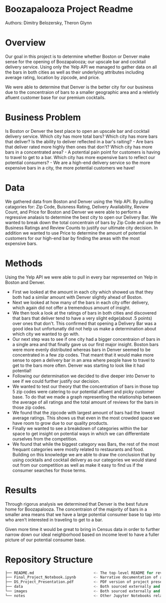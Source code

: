 #                                    Boozapalooza Project Readme

Authors: Dimitry Belozersky, Theron Glynn

#                                                   Overview

Our goal in this project is to determine whether Boston or Denver make sense for the opening of Boozapalooza; our upscale bar and cocktail delivery service. Using only the Yelp API we managed to gather data on all the bars in both cities as well as their underlying attributes including average rating, location by zipcode, and price. 

We were able to determine that Denver is the better city for our business due to the concentraion of bars to a smaller geographic area and a reletivly afluent customer base for our premium cocktails.

#                                            Business Problem

Is Boston or Denver the best place to open an upscale bar and cocktail delivery service.
Which city has more total bars?
Which city has more bars that deliver?
Is the ability to deliver reflected in a bar's raiting? 
    - Are bars that deliver rated more highly then ones that don't?
Which city has more bars in a concentrated area?
    - A potential pain point for customers is having to travel to get to a bar.
Which city has more expensive bars to reflect our potential consumers?
    - We are a high-end delivery service so the more expensive bars in a city, the more potential customers we have!

#                                                       Data

We gathered data from Boston and Denver using the Yelp API. By pulling catagories for: Zip Code, Buisness Rating, Delivery Availability, Review Count, and Price for Boston and Denver we were able to perform a regressive analasis to determine the best city to open our Delivery Bar. We wanted to break down the total concentrain of bars by Zip Code and use the Business Ratings and Review Counts to justify our ultimate city decision. In addition we wanted to use Price to determine the amount of potential customers for our high-end bar by finding the areas with the most expensive bars.

#                                                    Methods

Using the Yelp API we were able to pull in every bar represented on Yelp in Boston and Denver. 
- First we looked at the amount in each city which showed us that they both had a similar amount with Denver slightly ahead of Boston.
- Next we looked at how many of the bars in each city offer delivery, which again did not offer a tremendous amount of insight.
- We then took a look at the ratings of bars in both cities and discovered that bars that deliver tend to have a very slight edge(about .5 points) over ones that don't. This confirmed that opening a Delivery Bar was a good idea but unfortunatly did not help us make a determination about which city we wanted to go with.
- Our next step was to see if one city had a bigger concentraion of bars in a single area and that finally gave us our first major insight. Boston bars were more evenly distributed whereas bars in Denver seemed to be concentrated in a few zip codes. That meant that it would make more sense to open a delivery bar in an area where people have to travel to get to the bars more often. Denver was starting to look like it had potential!
- Following our determination we decided to dive deeper into Denver to see if we could further justify our decision.
- We wanted to test our theory that the concentration of bars in those top 5 zip codes were catering to our potential afluent and picky customer base. To do that we made a graph representing the relationship between the average of all ratings and the total amount of reviews for the bars in those zip codes.
- We found that the zipcode with largest amount of bars had the lowest average ratings. This shows us that even in the most crowded space we have room to grow due to our quality products. 
- Finally we wanted to see a breakdown of categories within the bar space to get insight on potential ways in which we can differentiate ourselves from the competition.
- We found that while the biggest category was Bars, the rest of the most frequant categories were mostly related to restaurants and food. Building on this knowledge we are able to draw the conclusion that by using cocktails and cocktail delivery as our categories we would stand out from our competition as well as make it easy to find us if the consumer searches for those terms.

#                                                     Results

Through rigorus analysis we determined that Denver is the best future home for Boozapalooza. The concentraion of the majority of bars in a smaller area means that we have a large potential consumer base to tap into who aren't interested in traveling to get to a bar.

Given more time it would be great to bring in Census data in order to further narrow down our ideal neighborhood based on income level to have a fuller picture of our potential consumer base.

#                                          Repository Structure


```python
├── README.md                           <- The top-level README for reviewers of this project
├── Final_Project_Notebook.ipynb        <- Narrative documentation of analysis in Jupyter notebook
├── DS_Project_Presentation.pdf         <- PDF version of project presentation
├── data                                <- Both sourced externally and generated from code
└── images                              <- Both sourced externally and generated from code
└── notes                               <- Other Jupyter Notebooks related to the project
```
